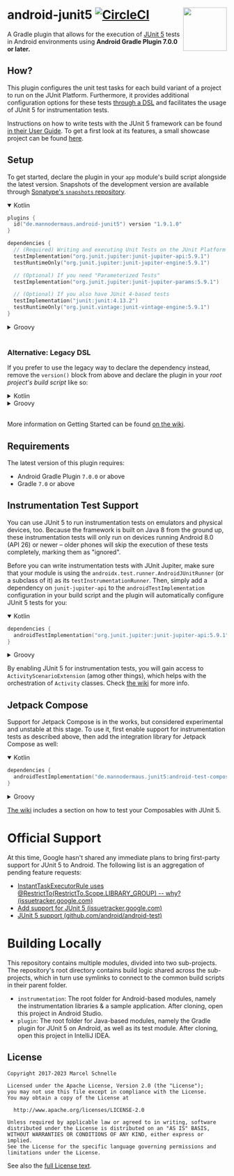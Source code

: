 <!--
  This file was automatically generated by Gradle. Do not modify.
  To update the content of this README, please apply modifications
  to `README.md.template` instead, and run the `generateReadme` task from Gradle.
-->
# <img src=".images/logo.png" align="right" width="100">android-junit5 [![CircleCI](https://circleci.com/gh/mannodermaus/android-junit5/tree/main.svg?style=svg)][circleci]

A Gradle plugin that allows for the execution of [JUnit 5][junit5gh] tests in Android environments using **Android Gradle Plugin 7.0.0 or later.**

## How?

This plugin configures the unit test tasks for each build variant of a project to run on the JUnit Platform. Furthermore, it provides additional configuration options for these tests [through a DSL][wiki-dsl] and facilitates the usage of JUnit 5 for instrumentation tests.

Instructions on how to write tests with the JUnit 5 framework can be found [in their User Guide][junit5ug]. To get a first look at its features, a small showcase project can be found [here][sampletests].

## Setup

To get started, declare the plugin in your `app` module's build script alongside the latest version. Snapshots of the development version are available through [Sonatype's `snapshots` repository][sonatyperepo].

<details open>
  <summary>Kotlin</summary>

  ```kotlin
  plugins {
    id("de.mannodermaus.android-junit5") version "1.9.1.0"
  }

  dependencies {
    // (Required) Writing and executing Unit Tests on the JUnit Platform
    testImplementation("org.junit.jupiter:junit-jupiter-api:5.9.1")
    testRuntimeOnly("org.junit.jupiter:junit-jupiter-engine:5.9.1")

    // (Optional) If you need "Parameterized Tests"
    testImplementation("org.junit.jupiter:junit-jupiter-params:5.9.1")

    // (Optional) If you also have JUnit 4-based tests
    testImplementation("junit:junit:4.13.2")
    testRuntimeOnly("org.junit.vintage:junit-vintage-engine:5.9.1")
  }
  ```
</details>

<details>
  <summary>Groovy</summary>

  ```groovy
  plugins {
    id "de.mannodermaus.android-junit5" version "1.9.1.0"
  }

  dependencies {
    // (Required) Writing and executing Unit Tests on the JUnit Platform
    testImplementation "org.junit.jupiter:junit-jupiter-api:5.9.1"
    testRuntimeOnly "org.junit.jupiter:junit-jupiter-engine:5.9.1"

    // (Optional) If you need "Parameterized Tests"
    testImplementation "org.junit.jupiter:junit-jupiter-params:5.9.1"

    // (Optional) If you also have JUnit 4-based tests
    testImplementation "junit:junit:4.13.2"
    testRuntimeOnly "org.junit.vintage:junit-vintage-engine:5.9.1"
  }
  ```
</details>

<br/>

### Alternative: Legacy DSL

If you prefer to use the legacy way to declare the dependency instead, remove the `version()` block from above and declare the plugin in your _root project's build script_ like so:

<details>
  <summary>Kotlin</summary>

  ```kotlin
  buildscript {
    dependencies {
      classpath("de.mannodermaus.gradle.plugins:android-junit5:1.9.1.0")
    }
  }
  ```
</details>

<details>
  <summary>Groovy</summary>

  ```kotlin
  buildscript {
    dependencies {
      classpath "de.mannodermaus.gradle.plugins:android-junit5:1.9.1.0"
    }
  }
  ```
</details>

<br/>

More information on Getting Started can be found [on the wiki][wiki-gettingstarted].

## Requirements

The latest version of this plugin requires:
* Android Gradle Plugin `7.0.0` or above
* Gradle `7.0` or above

## Instrumentation Test Support

You can use JUnit 5 to run instrumentation tests on emulators and physical devices, too. Because the framework is built on Java 8 from the ground up, these instrumentation tests will only run on devices running Android 8.0 (API 26) or newer – older phones will skip the execution of these tests completely, marking them as "ignored".

Before you can write instrumentation tests with JUnit Jupiter, make sure that your module is using the `androidx.test.runner.AndroidJUnitRunner` (or a subclass of it) as its `testInstrumentationRunner`. Then, simply add a dependency on `junit-jupiter-api` to the `androidTestImplementation` configuration in your build script and the plugin will automatically configure JUnit 5 tests for you:

<details open>
  <summary>Kotlin</summary>
  
  ```kotlin
  dependencies {
    androidTestImplementation("org.junit.jupiter:junit-jupiter-api:5.9.1")
  }
  ```
</details>

<details>
  <summary>Groovy</summary>

  ```groovy
  dependencies {
    androidTestImplementation "org.junit.jupiter:junit-jupiter-api:5.9.1"
  }
  ```
</details>

By enabling JUnit 5 for instrumentation tests, you will gain access to `ActivityScenarioExtension` (amog other things), which helps with the orchestration of `Activity` classes. Check [the wiki][wiki-home] for more info.

## Jetpack Compose

Support for Jetpack Compose is in the works, but considered experimental and unstable at this stage. To use it, first enable support for instrumentation tests as described above, then add the integration library for Jetpack Compose as well:

<details open>
  <summary>Kotlin</summary>
  
  ```kotlin
  dependencies {
    androidTestImplementation("de.mannodermaus.junit5:android-test-compose:0.1.0-SNAPSHOT")
  }
  ```
</details>

<details>
  <summary>Groovy</summary>

  ```groovy
  dependencies {
    androidTestImplementation "de.mannodermaus.junit5:android-test-compose:0.1.0-SNAPSHOT"
  }
  ```
</details>

[The wiki][wiki-home] includes a section on how to test your Composables with JUnit 5.

# Official Support

At this time, Google hasn't shared any immediate plans to bring first-party support for JUnit 5 to Android. The following list is an aggregation of pending feature requests:

- [InstantTaskExecutorRule uses @RestrictTo(RestrictTo.Scope.LIBRARY_GROUP) -- why? (issuetracker.google.com)](https://issuetracker.google.com/u/0/issues/79189568)
- [Add support for JUnit 5 (issuetracker.google.com)](https://issuetracker.google.com/issues/127100532)
- [JUnit 5 support (github.com/android/android-test)](https://github.com/android/android-test/issues/224)

# Building Locally

This repository contains multiple modules, divided into two sub-projects. The repository's root directory contains build logic shared across the sub-projects, which in turn use symlinks to connect to the common build scripts in their parent folder.

- `instrumentation`: The root folder for Android-based modules, namely the instrumentation libraries & a sample application. After cloning, open this project in Android Studio.
- `plugin`: The root folder for Java-based modules, namely the Gradle plugin for JUnit 5 on Android, as well as its test module. After cloning, open this project in IntelliJ IDEA.

## License

```
Copyright 2017-2023 Marcel Schnelle

Licensed under the Apache License, Version 2.0 (the "License");
you may not use this file except in compliance with the License.
You may obtain a copy of the License at

  http://www.apache.org/licenses/LICENSE-2.0

Unless required by applicable law or agreed to in writing, software
distributed under the License is distributed on an "AS IS" BASIS,
WITHOUT WARRANTIES OR CONDITIONS OF ANY KIND, either express or implied.
See the License for the specific language governing permissions and
limitations under the License.
```

See also the [full License text](LICENSE).

 [junit5gh]: https://github.com/junit-team/junit5
 [junit5ug]: https://junit.org/junit5/docs/current/user-guide
 [circleci]: https://circleci.com/gh/mannodermaus/android-junit5
 [sonatyperepo]: https://oss.sonatype.org/content/repositories/snapshots
 [sampletests]: instrumentation/sample
 [wiki-home]: https://github.com/mannodermaus/android-junit5/wiki
 [wiki-dsl]: https://github.com/mannodermaus/android-junit5/wiki/Configuration
 [wiki-gettingstarted]: https://github.com/mannodermaus/android-junit5/wiki/Getting-Started
